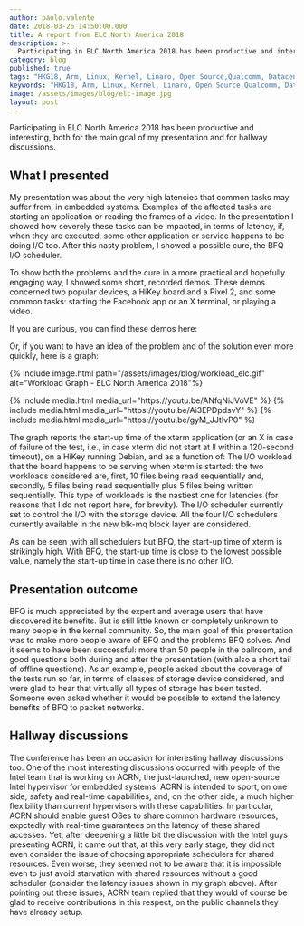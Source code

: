 ```yaml
---
author: paolo.valente
date: 2018-03-26 14:50:00.000
title: A report from ELC North America 2018
description: >-
  Participating in ELC North America 2018 has been productive and interesting, both for the main goal of my presentation and for hallway discussions.
category: blog
published: true
tags: "HKG18, Arm, Linux, Kernel, Linaro, Open Source,Qualcomm, Datacentre, Mobile, Servers, Art, Computation, ELC, North America, HiKey, 96Boards, Pixel 2, ACRN"
keywords: "HKG18, Arm, Linux, Kernel, Linaro, Open Source,Qualcomm, Datacentre, Mobile, Servers, Art, Computation, ELC, North America, HiKey, 96Boards, Pixel 2, ACRN"
image: /assets/images/blog/elc-image.jpg
layout: post
---
```


Participating in ELC North America 2018 has been productive and interesting, both for the main goal of my presentation and for hallway discussions.

## What I presented

My presentation was about the very high latencies that common tasks may suffer from, in embedded systems. Examples of the affected tasks are starting an application or reading the frames of a video. In the presentation I showed how severely these tasks can be impacted, in terms of latency, if, when they are executed, some other application or service happens to be doing I/O too. After this nasty problem, I showed a possible cure, the BFQ I/O scheduler.

To show both the problems and the cure in a more practical and hopefully engaging way, I showed some short, recorded demos. These demos concerned two popular devices, a HiKey board and a Pixel 2, and some common tasks: starting the Facebook app or an X terminal, or playing a video.

<div class="col-sm-8 no-padding" markdown="1">
If you are curious, you can find these demos here:

Or, if you want to have an idea of the problem and of the solution even more quickly, here is a graph:

{% include image.html path="/assets/images/blog/workload_elc.gif" alt="Workload Graph - ELC North America 2018"%}

</div>
<div class="col-sm-4" markdown="1">
{% include media.html media_url="https://youtu.be/ANfqNiJVoVE" %}
{% include media.html media_url="https://youtu.be/Ai3EPDpdsvY" %}
{% include media.html media_url="https://youtu.be/gyM_JJtIvP0" %}
</div>

The graph reports the start-up time of the xterm application (or an X in case of failure of the test, i.e., in case xterm did not start at ll within a 120-second timeout), on a HiKey running Debian, and as a function of:
The I/O workload that the board happens to be serving when xterm is started: the two workloads considered are, first, 10 files being read sequentially and, secondly, 5 files being read sequentially plus 5 files being written sequentially. This type of workloads is the nastiest one for latencies (for reasons that I do not report here, for brevity).
The I/O scheduler currently set to control the I/O with the storage device. All the four I/O schedulers currently available in the new blk-mq block layer are considered.

As can be seen ,with all schedulers but BFQ, the start-up time of xterm is strikingly high. With BFQ, the start-up time is close to the lowest possible value, namely the start-up time in case there is no other I/O.

## Presentation outcome

BFQ is much appreciated by the expert and average users that have discovered its benefits. But is still little known or completely unknown to many people in the kernel community. So, the main goal of this presentation was to make more people aware of BFQ and the problems BFQ solves. And it seems to have been successful: more than 50 people in the ballroom, and good questions both during and after the presentation (with also a short tail of offline questions). As an example, people asked about the coverage of the tests run so far, in terms of classes of storage device considered, and were glad to hear that virtually all types of storage has been tested. Someone even asked whether it would be possible to extend the latency benefits of BFQ to packet networks.

## Hallway discussions

The conference has been an occasion for interesting hallway discussions too. One of the most interesting discussions occurred with people of the Intel team that is working on ACRN, the just-launched, new open-source Intel hypervisor for embedded systems. ACRN is intended to sport, on one side, safety and real-time capabilities, and, on the other side, a much higher flexibility than current hypervisors with these capabilities. In particular, ACRN should enable guest OSes to share common hardware resources, expctedly with real-time guarantees on the latency of these shared accesses. Yet, after deepening a little bit the discussion with the Intel guys presenting ACRN, it came out that, at this very early stage, they did not even consider the issue of choosing appropriate schedulers for shared resources. Even worse, they seemed not to be aware that it is impossible even to just avoid starvation with shared resources without a good scheduler (consider the latency issues shown in my graph above). After pointing out these issues, ACRN team replied that they would of course be glad to receive contributions in this respect, on the public channels they have already setup.
